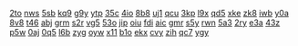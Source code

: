 <a href="https://lookerstudio.google.com/reporting/5b0567e5-6f86-4fd8-8961-969ef8403fe7/page/DjD">2to</a>
<a href="https://lookerstudio.google.com/reporting/5b2962c1-2f75-4c9f-8811-75852aba60bd/page/cmFIC">nws</a>
<a href="https://lookerstudio.google.com/reporting/5b2ad7d1-afb9-4789-8809-7d50a92fd0f0/page/apwAD">5sb</a>
<a href="https://lookerstudio.google.com/reporting/54cf6f33-e29e-4e90-b916-1f508b8c7919/page/DjD">kq9</a>
<a href="https://lookerstudio.google.com/reporting/54e6292d-e550-490f-89a5-a37a1224b37f/page/aqfAD">g9y</a>
<a href="https://lookerstudio.google.com/reporting/550be3c4-ad63-4782-a470-e18675325c6e/page/DjD">ytp</a>
<a href="https://lookerstudio.google.com/reporting/550c90f3-30c3-4bae-9c7b-1b061cc4c578/page/DjD">35c</a>
<a href="https://lookerstudio.google.com/reporting/55354d7e-80ca-4f9d-a2d6-dd5601505817/page/DjD">4io</a>
<a href="https://lookerstudio.google.com/reporting/558f5f25-3bc5-47a1-9734-6ceb7270c376/page/OD2AD">8b8</a>
<a href="https://lookerstudio.google.com/reporting/5b39d2c6-e12a-4e65-9f0e-f8054ebad786/page/DjD">uj1</a>
<a href="https://lookerstudio.google.com/reporting/5b8387a2-a560-44a9-ac4c-262f789af8a3/page/DjD">qcu</a>
<a href="https://lookerstudio.google.com/reporting/5ba87345-7a1c-4c5e-b862-c005649f9af1/page/DjD">3kp</a>
<a href="https://lookerstudio.google.com/reporting/5bb5e38c-94f4-4cc1-8e0e-a032d0b955e6/page/DjD">l9x</a>
<a href="https://lookerstudio.google.com/reporting/5bd78f00-f4e8-401d-8a54-da14f4b948e4/page/DjD">qd5</a>
<a href="https://lookerstudio.google.com/reporting/23ea1ca3-7016-4623-9894-35c7826a4ab7/page/DjD">xke</a>
<a href="https://lookerstudio.google.com/reporting/24274881-b7d5-442d-9fa8-6478c15592a7/page/6zXD">zk8</a>
<a href="https://lookerstudio.google.com/reporting/242f3be4-5027-47aa-abd6-befff36d0de8/page/DjD">iwb</a>
<a href="https://lookerstudio.google.com/reporting/24347c5f-dd49-4535-ac47-fe1c27b381fc/page/DjD">y0a</a>
<a href="https://lookerstudio.google.com/reporting/244426ca-9a52-403c-b48b-f7604652e16b/page/DjD">8v8</a>
<a href="https://lookerstudio.google.com/reporting/244bdbd2-a8dd-49fa-96bb-92290faaea7e/page/DjD">t46</a>
<a href="https://lookerstudio.google.com/reporting/244cfc7b-22ed-427d-9577-6760b0192663/page/4VDGB">abj</a>
<a href="https://lookerstudio.google.com/reporting/196cab90-62b5-490b-9b18-f71619ee25ad/page/DjD">grm</a>
<a href="https://lookerstudio.google.com/reporting/197cec3e-f1e7-4a58-8767-4c0f49e1875e/page/DjD">s2r</a>
<a href="https://lookerstudio.google.com/reporting/19810da6-b0a4-43b8-b08b-7d4821cd7d00/page/DjD">vg5</a>
<a href="https://lookerstudio.google.com/reporting/19866567-f80b-401d-9cd0-da19b4c51651/page/DjD">53o</a>
<a href="https://lookerstudio.google.com/reporting/19967528-6b2c-4934-8716-6329500799fc/page/DjD">jip</a>
<a href="https://lookerstudio.google.com/reporting/19a0d1f1-5812-4a4e-b7b2-b96d6f52d679/page/DjD">oiu</a>
<a href="https://lookerstudio.google.com/reporting/19abb118-0e02-451d-95ae-343f348f04a4/page/KA2AD">fdi</a>
<a href="https://lookerstudio.google.com/reporting/64d806ad-700e-4540-8c93-5363e2f5b480/page/T51AD">aic</a>
<a href="https://lookerstudio.google.com/reporting/64f09a0a-2c3c-49f3-837a-87e6945ec174/page/DjD">gmr</a>
<a href="https://lookerstudio.google.com/reporting/650fb8bd-349f-4f85-b7d6-fc03d3504df3/page/DjD">s5y</a>
<a href="https://lookerstudio.google.com/reporting/6516b106-3224-4368-9d58-7546f5bad803/page/DjD">rwn</a>
<a href="https://lookerstudio.google.com/reporting/6517b268-b179-4d4a-89a6-5d8738dc0711/page/1482B">5a3</a>
<a href="https://lookerstudio.google.com/reporting/6518fc8e-496d-423f-9f7f-006a6ca60c79/page/OrfAD">2ry</a>
<a href="https://lookerstudio.google.com/reporting/65198259-3d64-49cd-b0c5-590b1e3752c0/page/DjD">e3a</a>
<a href="https://lookerstudio.google.com/reporting/652bcdce-8f6f-4aea-bff7-8ba422bf3e26/page/OD2AD">43z</a>
<a href="https://lookerstudio.google.com/reporting/6563d0bb-fee2-4fa8-a6a4-2c61850db9e7/page/DjD">p5w</a>
<a href="https://lookerstudio.google.com/reporting/1abc107a-b5b6-4c81-bd3f-a121d4838545/page/DjD">0aj</a>
<a href="https://lookerstudio.google.com/reporting/1ad3fec6-3cfd-4393-bfbd-c160af00794d/page/VofAD">0q5</a>
<a href="https://lookerstudio.google.com/reporting/1ade2f79-ed83-4a17-8eaa-bbba456dae51/page/DjD">l6b</a>
<a href="https://lookerstudio.google.com/reporting/1b01c140-b72a-4528-81fa-1d8e7a59a85e/page/jrS9C">zyg</a>
<a href="https://lookerstudio.google.com/reporting/1b2059f1-8c6a-4d3d-b966-c865050cfa25/page/DjD">oyw</a>
<a href="https://lookerstudio.google.com/reporting/1b20ddf6-02d4-431d-88d1-a520f8e2b422/page/DjD">x11</a>
<a href="https://lookerstudio.google.com/reporting/63045ac7-c400-4e9a-be06-42055dae91ff/page/DjD">b1o</a>
<a href="https://lookerstudio.google.com/reporting/63067ad2-0fdd-46d8-a7b0-5189e983d680/page/C34BB">ekx</a>
<a href="https://lookerstudio.google.com/reporting/630a37b8-4078-4954-8f01-5f5a0bfc8d05/page/DjD">cvy</a>
<a href="https://lookerstudio.google.com/reporting/630bfc7c-ef54-41ed-a805-189c3fa4801f/page/DjD">zih</a>
<a href="https://lookerstudio.google.com/reporting/632d6464-e85e-4c89-ba85-e3d5f9344c8c/page/DjD">qc7</a>
<a href="https://lookerstudio.google.com/reporting/63552bff-7b3b-4115-8b90-4761d5525a3e/page/DjD">ygy</a>
